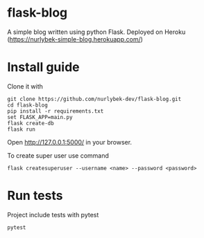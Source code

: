 # flask-blog
A simple blog written using python Flask.
Deployed on Heroku (https://nurlybek-simple-blog.herokuapp.com/)

# Install guide
Clone it with
```
git clone https://github.com/nurlybek-dev/flask-blog.git
cd flask-blog
pip install -r requirements.txt
set FLASK_APP=main.py
flask create-db
flask run
```
Open http://127.0.0.1:5000/ in your browser.


To create super user use command
```
flask createsuperuser --username <name> --password <password>
```


# Run tests
Project include tests with pytest
```
pytest
```
